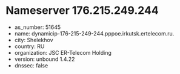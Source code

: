 # Nameserver 176.215.249.244

* as_number: 51645
* name: dynamicip-176-215-249-244.pppoe.irkutsk.ertelecom.ru.
* city: Shelekhov
* country: RU
* organization: JSC ER-Telecom Holding
* version: unbound 1.4.22
* dnssec: false
